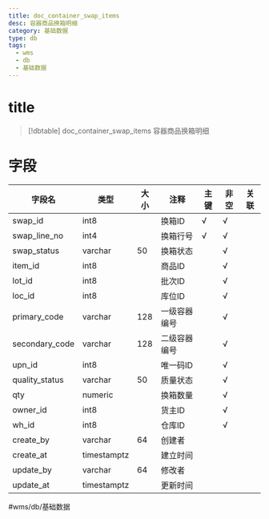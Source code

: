 ```yaml
---
title: doc_container_swap_items
desc: 容器商品换箱明细
category: 基础数据
type: db
tags:
  - wms
  - db
  - 基础数据
---
```


# title
>[!dbtable] doc_container_swap_items
> 容器商品换箱明细

# 字段
| 字段名 | 类型 | 大小 | 注释 | 主键 | 非空 | 关联 |
| --- | --- | --- | --- | --- | --- | --- |
| swap_id | int8 |  | 换箱ID | √ | √ |  |
| swap_line_no | int4 |  | 换箱行号 | √ | √ |  |
| swap_status | varchar | 50 | 换箱状态 |  | √ |  |
| item_id | int8 |  | 商品ID |  | √ |  |
| lot_id | int8 |  | 批次ID |  | √ |  |
| loc_id | int8 |  | 库位ID |  | √ |  |
| primary_code | varchar | 128 | 一级容器编号 |  | √ |  |
| secondary_code | varchar | 128 | 二级容器编号 |  | √ |  |
| upn_id | int8 |  | 唯一码ID |  | √ |  |
| quality_status | varchar | 50 | 质量状态 |  | √ |  |
| qty | numeric |  | 换箱数量 |  | √ |  |
| owner_id | int8 |  | 货主ID |  | √ |  |
| wh_id | int8 |  | 仓库ID |  | √ |  |
| create_by | varchar | 64 | 创建者 |  |  |  |
| create_at | timestamptz |  | 建立时间 |  |  |  |
| update_by | varchar | 64 | 修改者 |  |  |  |
| update_at | timestamptz |  | 更新时间 |  |  |  |
#wms/db/基础数据
